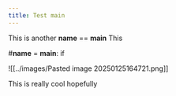 ```yaml
---
title: Test main
---
```

This is another __name__ == __main__
This

#__name__ = __main__:
if 

![[../images/Pasted image 20250125164721.png]]

This is really cool hopefully